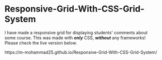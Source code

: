 # Responsive-Grid-With-CSS-Grid-System
<p>I have made a responsive grid for displaying students' comments about some course. This was made with <em><strong>only</strong></em> CSS, <em><strong>without</strong></em> any frameworks!
Please check the live version below.</p>
https://m-mohammad25.github.io/Responsive-Grid-With-CSS-Grid-System/
